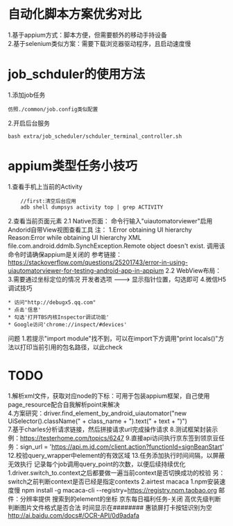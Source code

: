 # 自动化脚本方案优劣对比
1.基于appium方式：脚本方便，但需要额外的移动手持设备  
2.基于selenium类似方案：需要下载浏览器驱动程序，且启动速度慢  

# job_schduler的使用方法
1.添加job任务   
```
仿照./common/job.config类似配置   
```
2.开启后台服务
```
bash extra/job_scheduler/schduler_terminal_controller.sh
```

# appium类型任务小技巧
1.查看手机上当前的Activity
```
    //first:清空后台应用
    adb shell dumpsys activity top | grep ACTIVITY
```
2.查看当前页面元素
2.1 Native页面：
    命令行输入"uiautomatorviewer"启用Andorid自带View视图查看工具
    注：
    1.Error obtaining UI hierarchy  Reason:Error while obtaining UI hierarchy XML file.com.android.ddmlb.SynchException.Remote object doesn't exist.
        调用该命令时请确保appium是关闭的
        参考链接：https://stackoverflow.com/questions/25201743/error-in-using-uiautomatorviewer-for-testing-android-app-in-appium
2.2 WebView布局：
3.需要通过坐标定位的情况
    开发者选项 ---> 显示指针位置，勾选即可
4.微信H5调试技巧
```
* 访问"http://debugx5.qq.com" 
* 点击'信息'
* 勾选'打开TBS内核Inspector调试功能'
* Google访问'chrome://inspect/#devices'
```






问题
1.若提示"import module"找不到，可以在import下方调用"print locals()"方法以打印当前引用的包名路径，以此check

# TODO
1.解析xml文件，获取对应node的下标：可用于包装appium框架，自己使用page_resource配合自我解析point来解决      
4.方案研究：driver.find_element_by_android_uiautomator("new UiSelector().className(" + class_name + ").text(" + text + ")")  
7.基于charles分析请求链接，然后拼接请求url完成操作请求
8.测试框架封装示例：https://testerhome.com/topics/6247
9.直接api访问执行京东签到领京豆任务：sign_url = 'https://api.m.jd.com/client.action?functionId=signBeanStart'
12.校验query_wrapper中element的有效区域
13.任务添加执行时间间隔，以屏蔽无效执行
记录每个job调用query_point的次数，以便后续持续优化
1.driver.switch_to.context之后都要做一遍当前context是否切换成功的校验  另：switch之前判断context是否已经是指定contexts
2.airtest macaca
1.npm安装速度慢  npm install -g macaca-cli --registry=https://registry.npm.taobao.org
邮件：分辨率提供    搜索到的element的坐标    京东每日福利任务-关闭   高优先级判断  
判断图片文件格式是否合法    时间显示在########
惠锁屏打卡按钮识别为空
http://ai.baidu.com/docs#/OCR-API/0d9adafa
